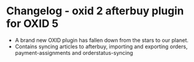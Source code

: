 # Changelog - oxid 2 afterbuy plugin for OXID 5

* A brand new OXID plugin has fallen down from the stars to our planet.
* Contains syncing articles to afterbuy, importing and exporting orders, payment-assignments and orderstatus-syncing

